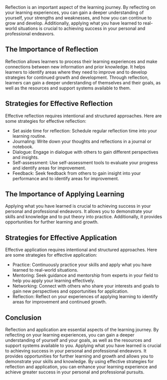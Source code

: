 
Reflection is an important aspect of the learning journey. By reflecting on your learning experiences, you can gain a deeper understanding of yourself, your strengths and weaknesses, and how you can continue to grow and develop. Additionally, applying what you have learned to real-world situations is crucial to achieving success in your personal and professional endeavors.

The Importance of Reflection
----------------------------

Reflection allows learners to process their learning experiences and make connections between new information and prior knowledge. It helps learners to identify areas where they need to improve and to develop strategies for continued growth and development. Through reflection, learners can gain a deeper understanding of themselves and their goals, as well as the resources and support systems available to them.

Strategies for Effective Reflection
-----------------------------------

Effective reflection requires intentional and structured approaches. Here are some strategies for effective reflection:

* Set aside time for reflection: Schedule regular reflection time into your learning routine.
* Journaling: Write down your thoughts and reflections in a journal or notebook.
* Dialogue: Engage in dialogue with others to gain different perspectives and insights.
* Self-assessment: Use self-assessment tools to evaluate your progress and identify areas for improvement.
* Feedback: Seek feedback from others to gain insight into your performance and to identify areas for improvement.

The Importance of Applying Learning
-----------------------------------

Applying what you have learned is crucial to achieving success in your personal and professional endeavors. It allows you to demonstrate your skills and knowledge and to put theory into practice. Additionally, it provides opportunities for further learning and growth.

Strategies for Effective Application
------------------------------------

Effective application requires intentional and structured approaches. Here are some strategies for effective application:

* Practice: Continuously practice your skills and apply what you have learned to real-world situations.
* Mentoring: Seek guidance and mentorship from experts in your field to help you apply your learning effectively.
* Networking: Connect with others who share your interests and goals to gain new perspectives and opportunities for application.
* Reflection: Reflect on your experiences of applying learning to identify areas for improvement and continued growth.

Conclusion
----------

Reflection and application are essential aspects of the learning journey. By reflecting on your learning experiences, you can gain a deeper understanding of yourself and your goals, as well as the resources and support systems available to you. Applying what you have learned is crucial to achieving success in your personal and professional endeavors. It provides opportunities for further learning and growth and allows you to demonstrate your skills and knowledge. By using effective strategies for reflection and application, you can enhance your learning experience and achieve greater success in your personal and professional pursuits.
